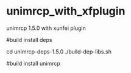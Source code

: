 # unimrcp_with_xfplugin
unimrcp 1.5.0 with xunfei plugin

#build install deps

cd unimrcp-deps-1.5.0
./build-dep-libs.sh

#build install unimrcp

